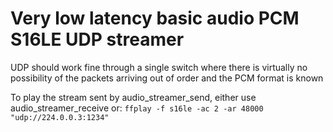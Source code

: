 # Very low latency basic audio PCM S16LE UDP streamer

UDP should work fine through a single switch where there is virtually no possibility of the packets arriving out of order and the PCM format is known

To play the stream sent by audio_streamer_send, either use audio_streamer_receive or:
```ffplay -f s16le -ac 2 -ar 48000 "udp://224.0.0.3:1234"```
